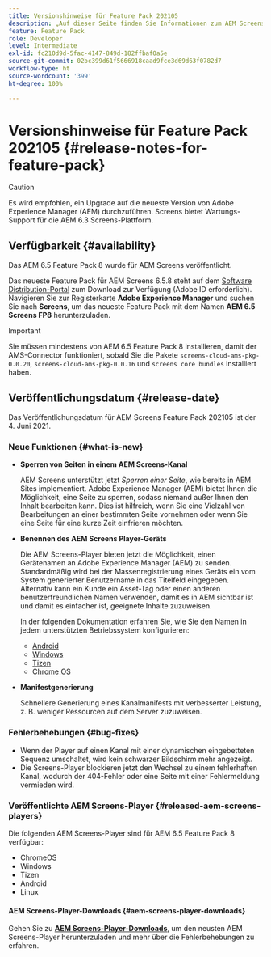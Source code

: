```yaml
---
title: Versionshinweise für Feature Pack 202105
description: „Auf dieser Seite finden Sie Informationen zum AEM Screens Feature Pack 202105, das am 4. Juni 2021 veröffentlicht wurde.“
feature: Feature Pack
role: Developer
level: Intermediate
exl-id: fc210d9d-5fac-4147-849d-182ffbaf0a5e
source-git-commit: 02bc399d61f5666918caad9fce3d69d63f0782d7
workflow-type: ht
source-wordcount: '399'
ht-degree: 100%

---
```


# Versionshinweise für Feature Pack 202105 {#release-notes-for-feature-pack}

>[!CAUTION]
>Es wird empfohlen, ein Upgrade auf die neueste Version von Adobe Experience Manager (AEM) durchzuführen. Screens bietet Wartungs-Support für die AEM 6.3 Screens-Plattform.

## Verfügbarkeit {#availability}

Das AEM 6.5 Feature Pack 8 wurde für AEM Screens veröffentlicht.

Das neueste Feature Pack für AEM Screens 6.5.8 steht auf dem [Software Distribution-Portal](https://experience.adobe.com/#/downloads/content/software-distribution/en/aem.html) zum Download zur Verfügung (Adobe ID erforderlich). Navigieren Sie zur Registerkarte **Adobe Experience Manager** und suchen Sie nach **Screens**, um das neueste Feature Pack mit dem Namen **AEM 6.5 Screens FP8** herunterzuladen.

>[!IMPORTANT]
>Sie müssen mindestens von AEM 6.5 Feature Pack 8 installieren, damit der AMS-Connector funktioniert, sobald Sie die Pakete `screens-cloud-ams-pkg-0.0.20`, `screens-cloud-ams-pkg-0.0.16` und `screens core bundles` installiert haben.

## Veröffentlichungsdatum {#release-date}

Das Veröffentlichungsdatum für AEM Screens Feature Pack 202105 ist der 4. Juni 2021.

### Neue Funktionen {#what-is-new}

* **Sperren von Seiten in einem AEM Screens-Kanal**

   AEM Screens unterstützt jetzt *Sperren einer Seite*, wie bereits in AEM Sites implementiert. Adobe Experience Manager (AEM) bietet Ihnen die Möglichkeit, eine Seite zu sperren, sodass niemand außer Ihnen den Inhalt bearbeiten kann. Dies ist hilfreich, wenn Sie eine Vielzahl von Bearbeitungen an einer bestimmten Seite vornehmen oder wenn Sie eine Seite für eine kurze Zeit einfrieren möchten.

* **Benennen des AEM Screens Player-Geräts**

   Die AEM Screens-Player bieten jetzt die Möglichkeit, einen Gerätenamen an Adobe Experience Manager (AEM) zu senden.
Standardmäßig wird bei der Massenregistrierung eines Geräts ein vom System generierter Benutzername in das Titelfeld eingegeben. Alternativ kann ein Kunde ein Asset-Tag oder einen anderen benutzerfreundlichen Namen verwenden, damit es in AEM sichtbar ist und damit es einfacher ist, geeignete Inhalte zuzuweisen.

   In der folgenden Dokumentation erfahren Sie, wie Sie den Namen in jedem unterstützten Betriebssystem konfigurieren:

   * [Android](/help/user-guide/implementing-android-player.md#name-android)
   * [Windows](/help/user-guide/implementing-windows-player.md#name-windows)
   * [Tizen](/help/user-guide/tizen-player.md#name-tizen)
   * [Chrome OS](/help/user-guide/implementing-chrome-os-player.md#name-chrome)

* **Manifestgenerierung**

   Schnellere Generierung eines Kanalmanifests mit verbesserter Leistung, z. B. weniger Ressourcen auf dem Server zuzuweisen.

### Fehlerbehebungen {#bug-fixes}

* Wenn der Player auf einen Kanal mit einer dynamischen eingebetteten Sequenz umschaltet, wird kein schwarzer Bildschirm mehr angezeigt.
* Die Screens-Player blockieren jetzt den Wechsel zu einem fehlerhaften Kanal, wodurch der 404-Fehler oder eine Seite mit einer Fehlermeldung vermieden wird.

### Veröffentlichte AEM Screens-Player {#released-aem-screens-players}

Die folgenden AEM Screens-Player sind für AEM 6.5 Feature Pack 8 verfügbar:

* ChromeOS
* Windows
* Tizen
* Android
* Linux

#### AEM Screens-Player-Downloads  {#aem-screens-player-downloads}

Gehen Sie zu **[AEM Screens-Player-Downloads](https://download.macromedia.com/screens/index.html)**, um den neusten AEM Screens-Player herunterzuladen und mehr über die Fehlerbehebungen zu erfahren.
